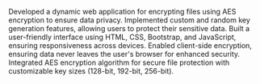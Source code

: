 Developed a dynamic web application for encrypting files using AES encryption to ensure data privacy.
Implemented custom and random key generation features, allowing users to protect their sensitive data.
Built a user-friendly interface using HTML, CSS, Bootstrap, and JavaScript, ensuring responsiveness across devices.
Enabled client-side encryption, ensuring data never leaves the user's browser for enhanced security.
Integrated AES encryption algorithm for secure file protection with customizable key sizes (128-bit, 192-bit, 256-bit).
